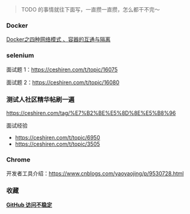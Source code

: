> TODO 的事情就往下面写，一直攒一直攒，怎么都干不完～



### Docker 

[Docker之四种网络模式 、容器的互通与隔离](https://blog.csdn.net/songyuchaoshi/article/details/98544105)



### selenium

面试题 1：https://ceshiren.com/t/topic/16075

面试题 2：https://ceshiren.com/t/topic/16080



### 测试人社区精华帖刷一遍

https://ceshiren.com/tag/%E7%B2%BE%E5%8D%8E%E5%B8%96





面试经验

- https://ceshiren.com/t/topic/6950
- https://ceshiren.com/t/topic/3505



### Chrome

开发者工具介绍：https://www.cnblogs.com/yaoyaojing/p/9530728.html





### 收藏

**[GitHub 访问不稳定](https://greasyfork.org/zh-CN/scripts/11915-anti-redirect)**
